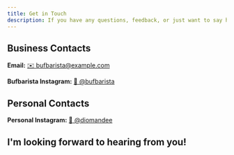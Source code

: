 ```yaml
---
title: Get in Touch
description: If you have any questions, feedback, or just want to say hello, feel free to reach out to me through the following channels.
---
```


## Business Contacts

**Email:** [✉️ bufbarista@example.com](mailto:bufbarista@example.com)

**Bufbarista Instagram:** [📸 @bufbarista](https://www.instagram.com/bufbarista/)

## Personal Contacts

**Personal Instagram:** [📸 @diomandee](https://www.instagram.com/diomandee/)

## I'm looking forward to hearing from you!
